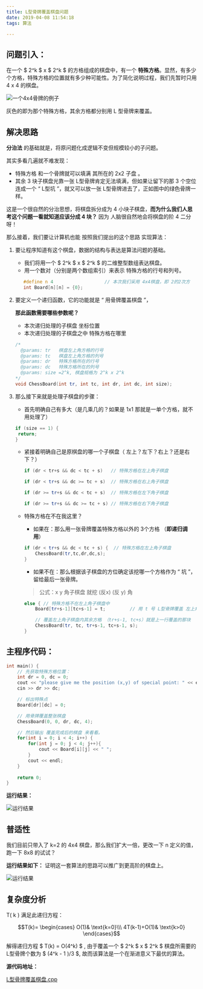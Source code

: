 ```yaml
---
title: L型骨牌覆盖棋盘问题
date: 2019-04-08 11:54:18
tags: 算法

---
```


## 问题引入：

在一个 $ 2^k $ x $ 2^k $ 的方格组成的棋盘中，有一个 **特殊方格**。显然，有多少个方格，特殊方格的位置就有多少种可能性。为了简化说明过程，我们先暂时只用 4 x 4 的棋盘。

![一个4x4骨牌的例子](http://www.lzxxdf.com/BlogHexo_images/LchessBoardSample.png)

灰色的即为那个特殊方格，其余方格都分别用 L 型骨牌来覆盖。



## 解决思路

**分治法** 的基础就是，将原问题化成逻辑不变但规模较小的子问题。

其实多看几遍就不难发现：

- 特殊方格 和一个骨牌就可以填满 其所在的 2x2 子盘 。
- 其余 3 块子棋盘光靠一张 L型骨牌肯定无法填满，但如果让留下的那 3 个空位连成一个 “ L型坑 ”，就又可以放一张 L型骨牌进去了，正如图中的绿色骨牌一样。 



这是一个很自然的分治思想，将棋盘拆分成为 4 小块子棋盘，**而为什么我们人思考这个问题一看就知道应该分成 4 块？** 因为 人脑很自然地会将棋盘的阶 4 二分呀！

那么接着，我们要让计算机也能 按照我们提出的这个思路 实现算法：



1. 要让程序知道有这个棋盘，数据的结构与表达是算法问题的基础。

   - 我们将用一个  $ 2^k $ x $ 2^k $ 的二维整型数组表达棋盘。
   - 用一个数对（分别是两个数组索引）来表示 特殊方格的行号和列号。

   ```c++
      #define n 4                   // 本次我们采用 4x4棋盘，即 2的2次方
      int Board[n][n] = {0};		  
   ```

      

   

2. 要定义一个递归函数，它的功能就是 “ 用骨牌覆盖棋盘 ”，

   **那此函数需要哪些参数呢？**

   - 本次递归处理的子棋盘 坐标位置
   - 本次递归处理的子棋盘之中 特殊方格在哪里

   ```c++
   /*
     @params: tr   棋盘左上角方格的行号
     @params: tc   棋盘左上角方格的列号
     @params: dr   特殊方格所在的行号
     @params: dc   特殊方格所在的列号
     @params: size =2^k, 棋盘规格为 2^k x 2^k
   */
   void ChessBoard(int tr, int tc, int dr, int dc, int size);
   ```

   

   

3. 那么接下来就是处理子棋盘的步骤：

   - 首先明确自己有多大（是几乘几的？如果是 1x1 那就是一单个方格，就不用处理了）

   ```c++
   if (size == 1) {
   	return;
   }
   ```

   

   - 紧接着明确自己是原棋盘的哪一个子棋盘（ 左上？左下？右上？还是右下？）

     ```c#
     if (dr < tr+s && dc < tc + s)   // 特殊方格在左上角子棋盘
     ```

     ```c++
     if (dr < tr+s && dc >= tc + s)  // 特殊方格在右上角子棋盘
     ```

     ```c++
     if (dr >= tr+s && dc < tc + s)  // 特殊方格在左下角子棋盘
     ```

     ```c++
     if (dr >= tr+s && dc >= tc + s) // 特殊方格在右下角子棋盘
     ```

     

   - 特殊方格在不在我这里？

     - 如果在：那么用一张骨牌覆盖特殊方格以外的 3个方格 （**即递归调用**）

     ```c++
     if (dr < tr+s && dc < tc + s) {  // 特殊方格在左上角子棋盘
         ChessBoard(tr,tc,dr,dc,s); 
     }
     ```

     - 如果不在：那么根据该子棋盘的方位确定该挖哪一个方格作为 “ 坑 ”，留给最后一张骨牌。

     > 公式：x y 角子棋盘 就挖 (反x) (反 y) 角

     ```c++
     else { // 特殊方格不在左上角子棋盘中
         Board[tr+s-1][tc+s-1] = t;         // 用 t 号 L型骨牌覆盖 左上角子棋盘的右下角
     
         // 覆盖左上角子棋盘内其余方格 （tr+s-1, tc+s）就是上一行覆盖的那块
         ChessBoard(tr, tc, tr+s-1, tc+s-1, s); 
     }
     ```

     

## 主程序代码：

```c++
int main() {
    // 先获取特殊方格位置：
    int dr = 0, dc = 0;
    cout << "please give me the position (x,y) of special point: " << endl;
    cin >> dr >> dc;

    // 标出特殊点
    Board[dr][dc] = 0;

    // 用骨牌覆盖整张棋盘
    ChessBoard(0, 0, dr, dc, 4);

    // 然后输出 覆盖完成后的棋盘 来看看。
    for(int i = 0; i < 4; i++) {
        for(int j = 0; j < 4; j++){
            cout << Board[i][j] << " ";
        }
        cout << endl;
    }
    
    return 0;
}
```

**运行结果：**

![运行结果](http://www.lzxxdf.com/BlogHexo_images/chessBoardResult.png)



## 普适性

我们目前只带入了 k=2 的 4x4 棋盘，那么我们扩大一倍，更改一下 n 定义的值，跑一下 8x8 的试试？

**运行结果如下：** 证明这一套算法的思路可以推广到更高阶的棋盘上。

![运行结果](http://www.lzxxdf.com/BlogHexo_images/chessBoardResultToAll.png)



## 复杂度分析

T( k ) 满足此递归方程：

$$T(k)=
\begin{cases}
O(1)& \text{k=0}\\\
4T(k-1)+O(1)& \text{k>0}
\end{cases}$$

解得递归方程 $ T(k) = O(4^k) $ , 由于覆盖一个  $ 2^k $ x $ 2^k $ 棋盘所需要的 L型骨牌个数为 $ (4^k - 1 )/3 $, 故而该算法是一个在渐进意义下最优的算法。



**源代码地址：**

[L型骨牌覆盖棋盘.cpp](https://github.com/ShenQingchuan/Algorithm-Course-Code-Bundle/blob/master/2-3.cpp)